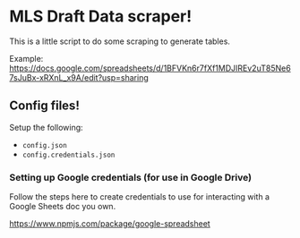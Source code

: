 # MLS Draft Data scraper!

This is a little script to do some scraping to generate tables.

Example: https://docs.google.com/spreadsheets/d/1BFVKn6r7fXf1MDJIREv2uT85Ne67sJuBx-xRXnL_x9A/edit?usp=sharing

## Config files!

Setup the following:

- `config.json`
- `config.credentials.json`

### Setting up Google credentials (for use in Google Drive)

Follow the steps here to create credentials to use for interacting with a Google Sheets doc you own.

https://www.npmjs.com/package/google-spreadsheet
